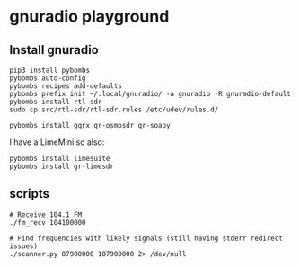 # gnuradio playground

## Install gnuradio
```
pip3 install pybombs
pybombs auto-config
pybombs recipes add-defaults
pybombs prefix init ~/.local/gnuradio/ -a gnuradio -R gnuradio-default
pybombs install rtl-sdr
sudo cp src/rtl-sdr/rtl-sdr.rules /etc/udev/rules.d/

pybombs install gqrx gr-osmosdr gr-soapy
```

I have a LimeMini so also:
```
pybombs install limesuite
pybombs install gr-limesdr
```

## scripts

```
# Receive 104.1 FM
./fm_recv 104100000
```

```
# Find frequencies with likely signals (still having stderr redirect issues)
./scanner.py 87900000 107900000 2> /dev/null
```

